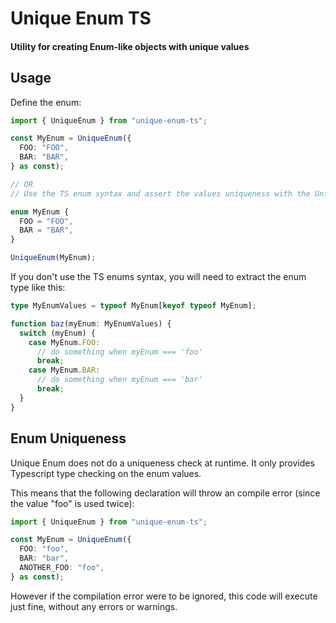 # Unique Enum TS

#### Utility for creating Enum-like objects with unique values

## Usage

Define the enum:

```ts
import { UniqueEnum } from "unique-enum-ts";

const MyEnum = UniqueEnum({
  FOO: "FOO",
  BAR: "BAR",
} as const);

// OR
// Use the TS enum syntax and assert the values uniqueness with the UniqueEnum function

enum MyEnum {
  FOO = "FOO",
  BAR = "BAR",
}

UniqueEnum(MyEnum);
```

If you don't use the TS enums syntax, you will need to extract the enum type like this:

```ts
type MyEnumValues = typeof MyEnum[keyof typeof MyEnum];

function baz(myEnum: MyEnumValues) {
  switch (myEnum) {
    case MyEnum.FOO:
      // do something when myEnum === 'foo'
      break;
    case MyEnum.BAR:
      // do something when myEnum === 'bar'
      break;
  }
}
```

## Enum Uniqueness

Unique Enum does not do a uniqueness check at runtime. It only provides Typescript type checking on the enum values.

This means that the following declaration will throw an compile error (since the value "foo" is used twice):

```ts
import { UniqueEnum } from "unique-enum-ts";

const MyEnum = UniqueEnum({
  FOO: "foo",
  BAR: "bar",
  ANOTHER_FOO: "foo",
} as const);
```

However if the compilation error were to be ignored, this code will execute just fine, without any errors or warnings.
